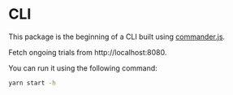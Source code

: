 # CLI

This package is the beginning of a CLI built using [commander.js](https://github.com/tj/commander.js).

Fetch ongoing trials from http://localhost:8080.

You can run it using the following command:
```sh
yarn start -h
```

